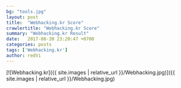```yaml
---
bg: "tools.jpg"
layout: post
title:  "Webhacking.kr Score"
crawlertitle: "Webhacking.kr Score"
summary: "Webhacking.kr Result"
date:   2017-08-30 23:20:47 +0700
categories: posts
tags: ['Webhacking.kr']
author: redVi
---
```


[![Webhacking.kr]({{ site.images | relative_url }}/Webhacking.jpg)]({{ site.images | relative_url }}/Webhacking.jpg)

